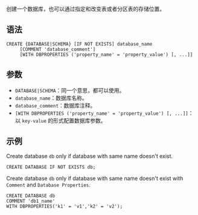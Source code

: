 创建一个数据库，也可以通过指定和改变表或者分区表的存储位置。
## 语法
```
CREATE {DATABASE|SCHEMA} [IF NOT EXISTS] database_name
     [COMMENT 'database_comment']
     [WITH DBPROPERTIES ('property_name' = 'property_value') [, ...]]
```
## 参数
- `DATABASE|SCHEMA`：同一个意思，都可以使用。
- `database_name`：数据库名称。
- `database_comment`：数据库注释。
- `[WITH DBPROPERTIES ('property_name' = 'property_value') [, ...]]`：以 `key-value` 的形式配置数据库参数。


## 示例
Create database `db` only if database with same name doesn't exist.
```
CREATE DATABASE IF NOT EXISTS db;
```

Create database `db` only if database with same name doesn't exist with `Comment` and `Database Properties`.
```
CREATE DATABASE db 
COMMENT 'db1_name' 
WITH DBPROPERTIES('k1' = 'v1','k2' = 'v2');
```
